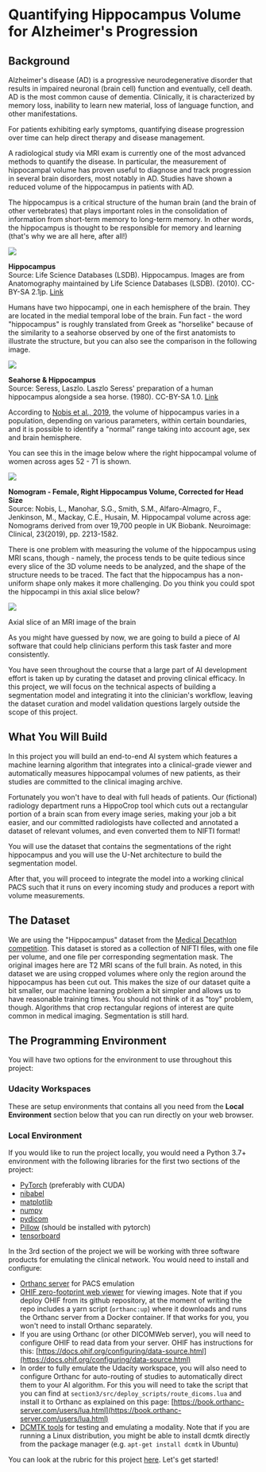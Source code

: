
# Quantifying Hippocampus Volume for Alzheimer's Progression

## Background

Alzheimer's disease (AD) is a progressive neurodegenerative disorder that results in impaired neuronal (brain cell) function and eventually, cell death. AD is the most common cause of dementia. Clinically, it is characterized by memory loss, inability to learn new material, loss of language function, and other manifestations.

For patients exhibiting early symptoms, quantifying disease progression over time can help direct therapy and disease management.

A radiological study via MRI exam is currently one of the most advanced methods to quantify the disease. In particular, the measurement of hippocampal volume has proven useful to diagnose and track progression in several brain disorders, most notably in AD. Studies have shown a reduced volume of the hippocampus in patients with AD.

The hippocampus is a critical structure of the human brain (and the brain of other vertebrates) that plays important roles in the consolidation of information from short-term memory to long-term memory. In other words, the hippocampus is thought to be responsible for memory and learning (that's why we are all here, after all!)

![](readme_images/hippocampus-small.gif)

**Hippocampus**  
Source: Life Science Databases (LSDB). Hippocampus. Images are from Anatomography maintained by Life Science Databases (LSDB). (2010). CC-BY-SA 2.1jp.  [Link](https://commons.wikimedia.org/wiki/File:Hippocampus_small.gif)

Humans have two hippocampi, one in each hemisphere of the brain. They are located in the medial temporal lobe of the brain. Fun fact - the word "hippocampus" is roughly translated from Greek as "horselike" because of the similarity to a seahorse observed by one of the first anatomists to illustrate the structure, but you can also see the comparison in the following image.

![](readme_images/hippocampus-and-seahorse-cropped.jpg)

**Seahorse & Hippocampus**  
Source: Seress, Laszlo. Laszlo Seress' preparation of a human hippocampus alongside a sea horse. (1980). CC-BY-SA 1.0.  [Link](https://commons.wikimedia.org/wiki/File:Hippocampus_and_seahorse.JPG)

According to  [Nobis et al., 2019](https://www.sciencedirect.com/science/article/pii/S2213158219302542), the volume of hippocampus varies in a population, depending on various parameters, within certain boundaries, and it is possible to identify a "normal" range taking into account age, sex and brain hemisphere.

You can see this in the image below where the right hippocampal volume of women across ages 52 - 71 is shown.

![](readme_images/nomogram-fem-right.jpg)

**Nomogram - Female, Right Hippocampus Volume, Corrected for Head Size**  
Source: Nobis, L., Manohar, S.G., Smith, S.M., Alfaro-Almagro, F., Jenkinson, M., Mackay, C.E., Husain, M. Hippocampal volume across age: Nomograms derived from over 19,700 people in UK Biobank. Neuroimage: Clinical, 23(2019), pp. 2213-1582.

There is one problem with measuring the volume of the hippocampus using MRI scans, though - namely, the process tends to be quite tedious since every slice of the 3D volume needs to be analyzed, and the shape of the structure needs to be traced. The fact that the hippocampus has a non-uniform shape only makes it more challenging. Do you think you could spot the hippocampi in this axial slice below?

![](readme_images/mri.jpg)

Axial slice of an MRI image of the brain

As you might have guessed by now, we are going to build a piece of AI software that could help clinicians perform this task faster and more consistently.

You have seen throughout the course that a large part of AI development effort is taken up by curating the dataset and proving clinical efficacy. In this project, we will focus on the technical aspects of building a segmentation model and integrating it into the clinician's workflow, leaving the dataset curation and model validation questions largely outside the scope of this project.

## What You Will Build

In this project you will build an end-to-end AI system which features a machine learning algorithm that integrates into a clinical-grade viewer and automatically measures hippocampal volumes of new patients, as their studies are committed to the clinical imaging archive.

Fortunately you won't have to deal with full heads of patients. Our (fictional) radiology department runs a HippoCrop tool which cuts out a rectangular portion of a brain scan from every image series, making your job a bit easier, and our committed radiologists have collected and annotated a dataset of relevant volumes, and even converted them to NIFTI format!

You will use the dataset that contains the segmentations of the right hippocampus and you will use the U-Net architecture to build the segmentation model.

After that, you will proceed to integrate the model into a working clinical PACS such that it runs on every incoming study and produces a report with volume measurements.

## The Dataset

We are using the "Hippocampus" dataset from the  [Medical Decathlon competition](http://medicaldecathlon.com/). This dataset is stored as a collection of NIFTI files, with one file per volume, and one file per corresponding segmentation mask. The original images here are T2 MRI scans of the full brain. As noted, in this dataset we are using cropped volumes where only the region around the hippocampus has been cut out. This makes the size of our dataset quite a bit smaller, our machine learning problem a bit simpler and allows us to have reasonable training times. You should not think of it as "toy" problem, though. Algorithms that crop rectangular regions of interest are quite common in medical imaging. Segmentation is still hard.

## The Programming Environment

You will have two options for the environment to use throughout this project:

### Udacity Workspaces

These are setup environments that contains all you need from the  **Local Environment**  section below that you can run directly on your web browser.

### Local Environment

If you would like to run the project locally, you would need a Python 3.7+ environment with the following libraries for the first two sections of the project:

-   [PyTorch](https://pytorch.org/)  (preferably with CUDA)
-   [nibabel](https://nipy.org/nibabel/)
-   [matplotlib](https://matplotlib.org/users/installing.html)
-   [numpy](https://numpy.org/)
-   [pydicom](https://pydicom.github.io/pydicom/stable/tutorials/installation.html)
-   [Pillow](https://pillow.readthedocs.io/en/stable/installation.html)  (should be installed with pytorch)
-   [tensorboard](https://pypi.org/project/tensorboard/)

In the 3rd section of the project we will be working with three software products for emulating the clinical network. You would need to install and configure:

-   [Orthanc server](https://www.orthanc-server.com/download.php)  for PACS emulation
-   [OHIF zero-footprint web viewer](https://docs.ohif.org/development/getting-started.html)  for viewing images. Note that if you deploy OHIF from its github repository, at the moment of writing the repo includes a yarn script (`orthanc:up`) where it downloads and runs the Orthanc server from a Docker container. If that works for you, you won't need to install Orthanc separately.
-   If you are using Orthanc (or other DICOMWeb server), you will need to configure OHIF to read data from your server. OHIF has instructions for this:  [https://docs.ohif.org/configuring/data-source.html](https://docs.ohif.org/configuring/data-source.html)
-   In order to fully emulate the Udacity workspace, you will also need to configure Orthanc for auto-routing of studies to automatically direct them to your AI algorithm. For this you will need to take the script that you can find at  `section3/src/deploy_scripts/route_dicoms.lua`  and install it to Orthanc as explained on this page:  [https://book.orthanc-server.com/users/lua.html](https://book.orthanc-server.com/users/lua.html)
-   [DCMTK tools](https://dcmtk.org/)  for testing and emulating a modality. Note that if you are running a Linux distribution, you might be able to install dcmtk directly from the package manager (e.g.  `apt-get install dcmtk`  in Ubuntu)

You can look at the rubric for this project  [here](https://review.udacity.com/#!/rubrics/3629/view). Let's get started!
